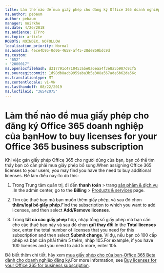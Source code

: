 ```yaml
---
title: Làm thế nào để mua giấy phép cho đăng ký Office 365 doanh nghiệp của bạn
ms.author: pebaum
author: pebaum
manager: mnirkhe
ms.date: 4/26/2018
ms.audience: ITPro
ms.topic: article
ROBOTS: NOINDEX, NOFOLLOW
localization_priority: Normal
ms.assetid: 4ece4b95-0d06-4658-af45-28de859bdc9d
ms.custom:
- "652"
- "2000017"
ms.openlocfilehash: d317791c4710453abe0a6eaa4f3e8a5b907c9cf5
ms.sourcegitcommit: 1d98db8acb9959aba3b5e308a567ade6b62da56c
ms.translationtype: MT
ms.contentlocale: vi-VN
ms.lasthandoff: 08/22/2019
ms.locfileid: "36542075"
---
```

# <a name="how-to-buy-licenses-for-your-office-365-business-subscription"></a><span data-ttu-id="85ea9-102">Làm thế nào để mua giấy phép cho đăng ký Office 365 doanh nghiệp của bạn</span><span class="sxs-lookup"><span data-stu-id="85ea9-102">How to buy licenses for your Office 365 business subscription</span></span>

<span data-ttu-id="85ea9-103">Khi việc gán giấy phép Office 365 cho người dùng của bạn, bạn có thể tìm thấy bạn có cần phải mua giấy phép bổ sung.</span><span class="sxs-lookup"><span data-stu-id="85ea9-103">When assigning Office 365 licenses to your users, you may find you have the need to buy additional licenses.</span></span> <span data-ttu-id="85ea9-104">Để làm điều này:</span><span class="sxs-lookup"><span data-stu-id="85ea9-104">To do this:</span></span>
  
1.  <span data-ttu-id="85ea9-105">Trong Trung tâm quản trị, đi đến **thanh toán** \> trang [sản phẩm & dịch vụ](https://go.microsoft.com/fwlink/p/?linkid=842054) .</span><span class="sxs-lookup"><span data-stu-id="85ea9-105">In the admin center, go to the **Billing** \> [Products & services](https://go.microsoft.com/fwlink/p/?linkid=842054) page.</span></span>

2. <span data-ttu-id="85ea9-106">Tìm các thuê bao mà bạn muốn thêm giấy phép, và sau đó chọn **thêm/loại bỏ giấy phép**.</span><span class="sxs-lookup"><span data-stu-id="85ea9-106">Find the subscription to which you want to add licenses, and then select **Add/Remove licenses**.</span></span>

3. <span data-ttu-id="85ea9-107">Trong **tất cả các giấy phép** hộp, nhập tổng số giấy phép mà bạn cần cho các thuê bao này và sau đó chọn **gửi thay đổi**.</span><span class="sxs-lookup"><span data-stu-id="85ea9-107">In the **Total licenses** box, enter the total number of licenses that you need for this subscription and then select **Submit change**.</span></span> <span data-ttu-id="85ea9-108">Ví dụ, nếu bạn có 100 cấp phép và bạn cần phải thêm 5 thêm, nhập 105.</span><span class="sxs-lookup"><span data-stu-id="85ea9-108">For example, if you have 100 licenses and you need to add 5 more, enter 105.</span></span>

<span data-ttu-id="85ea9-109">Để biết thêm chi tiết, hãy xem [mua giấy phép cho của bạn-Office 365 Beta dành cho doanh nghiệp đăng ký](https://support.office.com/article/36081d8d-b3fa-4948-8c34-e217bba825e1).</span><span class="sxs-lookup"><span data-stu-id="85ea9-109">For more information, see [Buy licenses for your Office 365 for business subscription](https://support.office.com/article/36081d8d-b3fa-4948-8c34-e217bba825e1).</span></span>
  